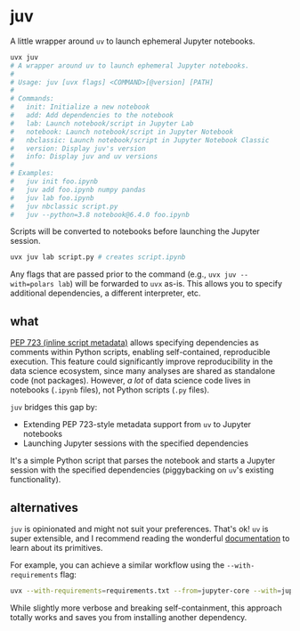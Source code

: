 # juv

A little wrapper around `uv` to launch ephemeral Jupyter notebooks.

```sh
uvx juv
# A wrapper around uv to launch ephemeral Jupyter notebooks.
#
# Usage: juv [uvx flags] <COMMAND>[@version] [PATH]
#
# Commands:
#   init: Initialize a new notebook
#   add: Add dependencies to the notebook
#   lab: Launch notebook/script in Jupyter Lab
#   notebook: Launch notebook/script in Jupyter Notebook
#   nbclassic: Launch notebook/script in Jupyter Notebook Classic
#   version: Display juv's version
#   info: Display juv and uv versions
#
# Examples:
#   juv init foo.ipynb
#   juv add foo.ipynb numpy pandas
#   juv lab foo.ipynb
#   juv nbclassic script.py
#   juv --python=3.8 notebook@6.4.0 foo.ipynb
```

Scripts will be converted to notebooks before launching the Jupyter session.

```sh
uvx juv lab script.py # creates script.ipynb
```

Any flags that are passed prior to the command (e.g., `uvx juv --with=polars
lab`) will be forwarded to `uvx` as-is. This allows you to specify additional
dependencies, a different interpreter, etc.

## what

[PEP 723 (inline script metadata)](https://peps.python.org/pep-0723) allows
specifying dependencies as comments within Python scripts, enabling
self-contained, reproducible execution. This feature could significantly
improve reproducibility in the data science ecosystem, since many analyses are
shared as standalone code (not packages). However, _a lot_ of data science code
lives in notebooks (`.ipynb` files), not Python scripts (`.py` files).

`juv` bridges this gap by:

- Extending PEP 723-style metadata support from `uv` to Jupyter notebooks
- Launching Jupyter sessions with the specified dependencies

It's a simple Python script that parses the notebook and starts a Jupyter
session with the specified dependencies (piggybacking on `uv`'s existing
functionality).

## alternatives

`juv` is opinionated and might not suit your preferences. That's ok! `uv` is
super extensible, and I recommend reading the wonderful
[documentation](https://docs.astral.sh/uv) to learn about its primitives.

For example, you can achieve a similar workflow using the `--with-requirements`
flag:

```sh
uvx --with-requirements=requirements.txt --from=jupyter-core --with=jupyterlab jupyter lab notebook.ipynb
```

While slightly more verbose and breaking self-containment, this approach
totally works and saves you from installing another dependency.
